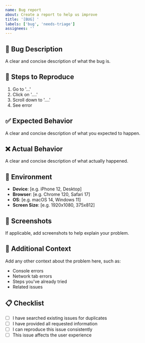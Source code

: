 ```yaml
---
name: Bug report
about: Create a report to help us improve
title: '[BUG] '
labels: ['bug', 'needs-triage']
assignees: ''
---
```


## 🐛 Bug Description
A clear and concise description of what the bug is.

## 🔄 Steps to Reproduce
1. Go to '...'
2. Click on '....'
3. Scroll down to '....'
4. See error

## ✅ Expected Behavior
A clear and concise description of what you expected to happen.

## ❌ Actual Behavior
A clear and concise description of what actually happened.

## 📱 Environment
- **Device**: [e.g. iPhone 12, Desktop]
- **Browser**: [e.g. Chrome 120, Safari 17]
- **OS**: [e.g. macOS 14, Windows 11]
- **Screen Size**: [e.g. 1920x1080, 375x812]

## 📸 Screenshots
If applicable, add screenshots to help explain your problem.

## 🔧 Additional Context
Add any other context about the problem here, such as:
- Console errors
- Network tab errors
- Steps you've already tried
- Related issues

## 📋 Checklist
- [ ] I have searched existing issues for duplicates
- [ ] I have provided all requested information
- [ ] I can reproduce this issue consistently
- [ ] This issue affects the user experience 
